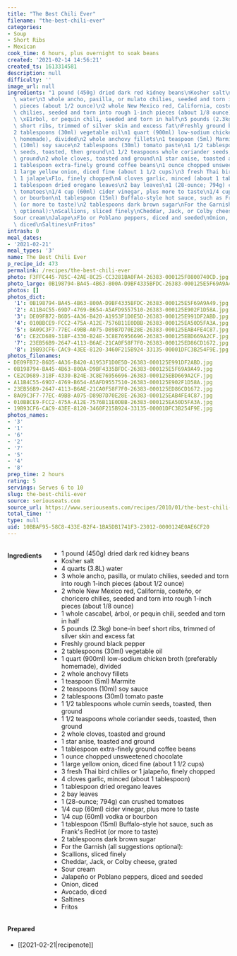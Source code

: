 ```yaml
---
title: "The Best Chili Ever"
filename: "the-best-chili-ever"
categories:
- Soup
- Short Ribs
- Mexican
cook_time: 6 hours, plus overnight to soak beans
created: '2021-02-14 14:56:21'
created_ts: 1613314581
description: null
difficulty: ''
image_url: null
ingredients: "1 pound (450g) dried dark red kidney beans\nKosher salt\n4 quarts (3.8L)\
  \ water\n3 whole ancho, pasilla, or mulato chilies, seeded and torn into rough 1-inch\
  \ pieces (about 1/2 ounce)\n2 whole New Mexico red, California, coste\xF1o, or choricero\
  \ chilies, seeded and torn into rough 1-inch pieces (about 1/8 ounce)\n1 whole cascabel,\
  \ \xE1rbol, or pequin chili, seeded and torn in half\n5 pounds (2.3kg) bone-in beef\
  \ short ribs, trimmed of silver skin and excess fat\nFreshly ground black pepper\n\
  2 tablespoons (30ml) vegetable oil\n1 quart (900ml) low-sodium chicken broth (preferably\
  \ homemade), divided\n2 whole anchovy fillets\n1 teaspoon (5ml) Marmite\n2 teaspoons\
  \ (10ml) soy sauce\n2 tablespoons (30ml) tomato paste\n1 1/2 tablespoons whole cumin\
  \ seeds, toasted, then ground\n1 1/2 teaspoons whole coriander seeds, toasted, then\
  \ ground\n2 whole cloves, toasted and ground\n1 star anise, toasted and ground\n\
  1 tablespoon extra-finely ground coffee beans\n1 ounce chopped unsweetened chocolate\n\
  1 large yellow onion, diced fine (about 1 1/2 cups)\n3 fresh Thai bird chilies or\
  \ 1 jalape\xF1o, finely chopped\n4 cloves garlic, minced (about 1 tablespoon)\n\
  1 tablespoon dried oregano leaves\n2 bay leaves\n1 (28-ounce; 794g) can crushed\
  \ tomatoes\n1/4 cup (60ml) cider vinegar, plus more to taste\n1/4 cup (60ml) vodka\
  \ or bourbon\n1 tablespoon (15ml) Buffalo-style hot sauce, such as Frank's RedHot\
  \ (or more to taste)\n2 tablespoons dark brown sugar\nFor the Garnish (all suggestions\
  \ optional):\nScallions, sliced finely\nCheddar, Jack, or Colby cheese, grated\n\
  Sour cream\nJalape\xF1o or Poblano peppers, diced and seeded\nOnion, diced\nAvocado,\
  \ diced\nSaltines\nFritos"
intrash: 0
meal_dates:
- '2021-02-21'
meal_types: '3'
name: The Best Chili Ever
p_recipe_id: 473
permalink: /recipes/the-best-chili-ever
photo: F3FFC445-785C-42AE-8C25-CC3281BA0FA4-26383-000125F0800740CD.jpg
photo_large: 0B198794-BA45-4B63-800A-D9BF4335BFDC-26383-000125E5F69A9A49.jpg
photos: []
photos_dict:
  '1': 0B198794-BA45-4B63-800A-D9BF4335BFDC-26383-000125E5F69A9A49.jpg
  '2': A11B4C55-69D7-4769-B654-A5AFD9557510-26383-000125E902F1D58A.jpg
  '3': DE09FB72-B6D5-4A36-B420-A1953F1D0E5D-26383-000125E991DF2ABD.jpg
  '4': 010BBCE9-FCC2-475A-A12E-7576B11E0DBB-26383-000125EA50D5FA3A.jpg
  '5': 8A09C3F7-77EC-49BB-A075-D89B7D70E28E-26383-000125EAB4FE4C87.jpg
  '6': CE2CD689-318F-4330-B24E-3C8E76956696-26383-000125EBD669A2CF.jpg
  '7': 23EB56B9-2647-4113-B6AE-21CA0F58F7F0-26383-000125ED86CD1672.jpg
  '8': 19B93CF6-CAC9-43EE-8120-3460F215B924-33135-00001DFC3B254F9E.jpg
photos_filenames:
- DE09FB72-B6D5-4A36-B420-A1953F1D0E5D-26383-000125E991DF2ABD.jpg
- 0B198794-BA45-4B63-800A-D9BF4335BFDC-26383-000125E5F69A9A49.jpg
- CE2CD689-318F-4330-B24E-3C8E76956696-26383-000125EBD669A2CF.jpg
- A11B4C55-69D7-4769-B654-A5AFD9557510-26383-000125E902F1D58A.jpg
- 23EB56B9-2647-4113-B6AE-21CA0F58F7F0-26383-000125ED86CD1672.jpg
- 8A09C3F7-77EC-49BB-A075-D89B7D70E28E-26383-000125EAB4FE4C87.jpg
- 010BBCE9-FCC2-475A-A12E-7576B11E0DBB-26383-000125EA50D5FA3A.jpg
- 19B93CF6-CAC9-43EE-8120-3460F215B924-33135-00001DFC3B254F9E.jpg
photos_names:
- '3'
- '1'
- '6'
- '2'
- '7'
- '5'
- '4'
- '8'
prep_time: 2 hours
rating: 5
servings: Serves 6 to 10
slug: the-best-chili-ever
source: seriouseats.com
source_url: https://www.seriouseats.com/recipes/2010/01/the-best-chili-recipe.html
total_time: ''
type: null
uid: 10BBAF95-58C8-433E-B2F4-1BA5DB1741F3-23012-0000124E0AE6CF20
---
```

<div class="large-8 medium-7 columns" id="writeup">	</div><!-- #writeup -->
</div><!-- #row-one -->
<div class="row" id="row-two">	<div class="medium-4 small-5 columns"><h4 id="ingredients">Ingredients</h4><div class="box box-ingredients content"><ul>
<li>1 pound (450g) dried dark red kidney beans</li>
<li>Kosher salt</li>
<li>4 quarts (3.8L) water</li>
<li>3 whole ancho, pasilla, or mulato chilies, seeded and torn into rough 1-inch pieces (about 1/2 ounce)</li>
<li>2 whole New Mexico red, California, costeño, or choricero chilies, seeded and torn into rough 1-inch pieces (about 1/8 ounce)</li>
<li>1 whole cascabel, árbol, or pequin chili, seeded and torn in half</li>
<li>5 pounds (2.3kg) bone-in beef short ribs, trimmed of silver skin and excess fat</li>
<li>Freshly ground black pepper</li>
<li>2 tablespoons (30ml) vegetable oil</li>
<li>1 quart (900ml) low-sodium chicken broth (preferably homemade), divided</li>
<li>2 whole anchovy fillets</li>
<li>1 teaspoon (5ml) Marmite</li>
<li>2 teaspoons (10ml) soy sauce</li>
<li>2 tablespoons (30ml) tomato paste</li>
<li>1 1/2 tablespoons whole cumin seeds, toasted, then ground</li>
<li>1 1/2 teaspoons whole coriander seeds, toasted, then ground</li>
<li>2 whole cloves, toasted and ground</li>
<li>1 star anise, toasted and ground</li>
<li>1 tablespoon extra-finely ground coffee beans</li>
<li>1 ounce chopped unsweetened chocolate</li>
<li>1 large yellow onion, diced fine (about 1 1/2 cups)</li>
<li>3 fresh Thai bird chilies or 1 jalapeño, finely chopped</li>
<li>4 cloves garlic, minced (about 1 tablespoon)</li>
<li>1 tablespoon dried oregano leaves</li>
<li>2 bay leaves</li>
<li>1 (28-ounce; 794g) can crushed tomatoes</li>
<li>1/4 cup (60ml) cider vinegar, plus more to taste</li>
<li>1/4 cup (60ml) vodka or bourbon</li>
<li>1 tablespoon (15ml) Buffalo-style hot sauce, such as Frank's RedHot (or more to taste)</li>
<li>2 tablespoons dark brown sugar</li>
<li>For the Garnish (all suggestions optional):</li>
<li>Scallions, sliced finely</li>
<li>Cheddar, Jack, or Colby cheese, grated</li>
<li>Sour cream</li>
<li>Jalapeño or Poblano peppers, diced and seeded</li>
<li>Onion, diced</li>
<li>Avocado, diced</li>
<li>Saltines</li>
<li>Fritos</li>
</ul>
</div>	</div>	<div class="medium-6 small-7 columns">	</div>	<div class="medium-2 columns" id="photo-sidebar">		<div class="" id="meals"><h4>Prepared</h4><ul>
<li>[[2021-02-21|recipenote]]</li>
</ul>
		</div>